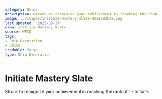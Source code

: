 ```yaml
---
category: Skins
description: Struck to recognize your achievement in reaching the rank of 1 - Initiate.
image: ../images/initiate-mastery-slate-4002802be8.png
last_updated: '2025-09-17'
name: Initiate Mastery Slate
source: WFCD
tags:
- Ship Decoration
- Skins
tradable: false
type: Ship Decoration
---
```


# Initiate Mastery Slate

Struck to recognize your achievement in reaching the rank of 1 - Initiate.

